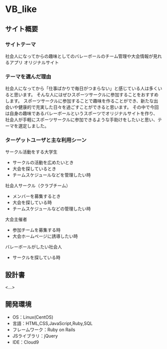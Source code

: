# VB_like

## サイト概要
### サイトテーマ
社会人になってからの趣味としてのバレーボールのチーム管理や大会情報が見れるアプリ
オリジナルサイト

### テーマを選んだ理由
社会人になってから「仕事ばかりで毎日がつまらない」と感じている人は多くいると思います。
そんな人にはぜひスポーツサークルに参加することをおすすめします。
スポーツサークルに参加することで趣味を作ることができ、新たな出会いや健康的で充実した日々を過ごすことができると思います。
その中で今回は自身の趣味であるバレーボールというスポーツでオリジナルサイトを作り、
社会人が手軽にスポーツサークルに参加できるような手助けをしたいと思い、テーマを選定しました。

### ターゲットユーザと主な利用シーン

サークル活動をする大学生
- サークルの活動を広めたいとき
- 大会を探しているとき
- チームスケジュールなどを管理したい時

社会人サークル（クラブチーム）
- メンバーを募集するとき
- 大会を探している時
- チームスケジュールなどの管理したい時

大会主催者
- 参加チームを募集する時
- 大会ホームページに誘導したい時

バレーボールがしたい社会人
- サークルを探している時


## 設計書
<...>

## 開発環境
- OS：Linux(CentOS)
- 言語：HTML,CSS,JavaScript,Ruby,SQL
- フレームワーク：Ruby on Rails
- JSライブラリ：jQuery
- IDE：Cloud9

